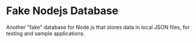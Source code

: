 # Fake Nodejs Database

Another "fake" database for Node.js that stores data in local JSON files, for testing and sample applications.
